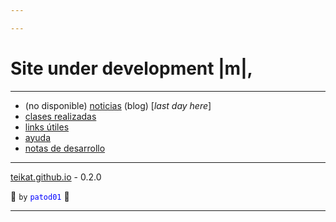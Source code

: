 ```yaml
---

---
```


<link rel="icon" href="etc/icon.png">

# Site under development |m|,

---

- (no disponible) [noticias][] (blog) [*last day here*] 
- [clases realizadas][clases]
- [links útiles][links]
- [ayuda][]
- [notas de desarrollo][dev]

---

[teikat.github.io][teikat] - 0.2.0

:ghost: `by` <span style="color: blue;">`patod01`</span> :ghost:

[noticias]: notice
[clases]: clases.md
[links]: links.md
[ayuda]: help.md
[dev]: dev
[teikat]: https://teikat.github.io

---
